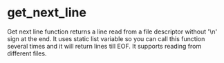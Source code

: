 # get_next_line
Get next line function returns a line read from a file descriptor without '\n' sign at the end.
It uses static list variable so you can call this function several times and it will return lines till EOF.
It supports reading from different files. 
